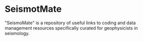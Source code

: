 # SeismotMate
"SeismoMate" is a repository of useful links to coding and data management resources specifically curated for geophysicists in seismology.
